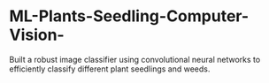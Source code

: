 # ML-Plants-Seedling-Computer-Vision-
Built a robust image classifier using convolutional neural networks to efficiently classify different plant seedlings and weeds.
